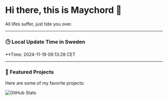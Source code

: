 # Hi there, this is Maychord 👋

All lifes suffer, just tide you over.

---

### 🕒 Local Update Time in Sweden
**Time: 2024-11-19 09:13:28 CET

---

### 🌟 Featured Projects
Here are some of my favorite projects:

![GitHub Stats](https://github-readme-stats.vercel.app/api?username=Maychord&show_icons=true&theme=radical)
